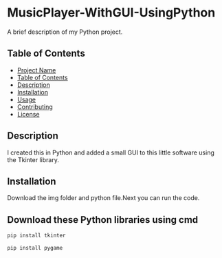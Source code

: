 
# MusicPlayer-WithGUI-UsingPython

A brief description of my Python project.

## Table of Contents

  - [Project Name](#MusicPlayer-WithGUI-UsingPython)
  - [Table of Contents](#table-of-contents)
  - [Description](#description)
  - [Installation](#installation)
  - [Usage](#usage)
  - [Contributing](#contributing)
  - [License](#license)

## Description

I created this in Python and added a small GUI to this little software using the Tkinter library.

## Installation

Download the img folder and python file.Next you can run the code.

## Download these Python libraries using cmd
```bash
pip install tkinter
```
```bash
pip install pygame
```
